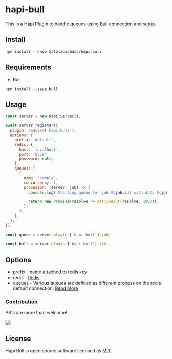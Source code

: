 # hapi-bull
This is a [Hapi](https://hapi.dev/) Plugin to handle queues using [Bull](https://github.com/OptimalBits/bull) connection and setup.

## Install
```
npm install --save @afolabiabass/hapi-bull
```
## Requirements
* Bull
```
npm install --save bull
```

## Usage
```javascript
const server = new Hapi.Server();

await server.register({
  plugin: require('hapi-bull'),
  options: {
    prefix: 'default',
    redis: {
      host: 'localhost',
      port: '6379',
      password: null,
    },
    queues: [
      {
        name: 'sample',
        concurrency: 1,
        processor: (server, job) => {
          console.log(`Starting queue for job ${job.id} with data ${job.data}`);

          return new Promise(resolve => setTimeout(resolve, 1000));
        },
      },
    ],
  },
});

const queue = server.plugins['hapi-bull'].job;

const bull = server.plugins['hapi-bull'].lib;
```

## Options
* prefix - name attached to redis key
* redis - [Redis](https://redis.io/)
* queues - Various queues are defined as different process on the redis default connection. [Read More](https://github.com/OptimalBits/bull#separate-processes)

### Contribution
PR's are more than welcome!

<a href="https://github.com/InitAfricaHQ/vue-form-generator-element/graphs/contributors">
  <img src="https://contrib.rocks/image?repo=InitAfricaHQ/vue-form-generator-element" />
</a>

## License
Hapi Bull is open source software licensed as
[MIT](https://github.com/afolabiabass/hapi-bull/blob/main/LICENSE).